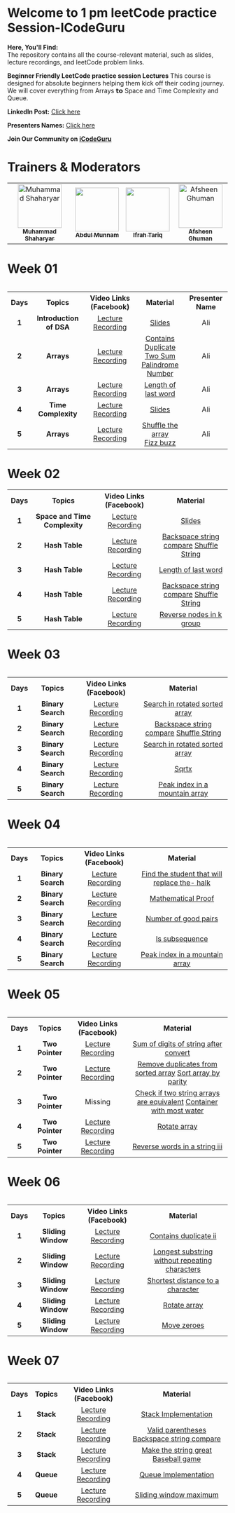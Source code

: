 # Welcome to 1 pm leetCode practice Session-ICodeGuru
**Here, You'll Find:**
<br>
The repository contains all the course-relevant material, such as slides, lecture recordings, and leetCode problem links.

**Beginner Friendly LeetCode practice session Lectures** This course is designed for absolute beginners helping them kick off their coding journey. We will cover
 everything from Arrays 𝘁𝗼 Space and Time Complexity and Queue.

**LinkedIn Post:** [Click here](https://www.linkedin.com/posts/muhammad-shaharyar-sarwar_icodeguru-leetcode-problemsolving-activity-7245366355246411776-IYw8?utm_source=share&utm_medium=member_desktop)

**Presenters Names:** [Click here](https://docs.google.com/spreadsheets/d/1y15OtddQcgPMXJeaTbHz687OavvLrTEjzEv-9cNnNeo/edit?usp=sharing)

**Join Our Community on [iCodeGuru](https://icode.guru/join/)**

# Trainers & Moderators

<table >
    <tbody>
        <tr>
            <td align="center">
                <a href="https://www.linkedin.com/in/muhammad-shaharyar-sarwar/">
                    <img src= "https://github.com/M-Shaharyar/1pm-leetcode-practice-to-prepare-for-giant-techs/blob/main/images/M.Shaharyar.jpeg" width="100px;" alt="Muhammad Shaharyar"/>
                    <br />
                    <sub><b>Muhammad Shaharyar</b></sub>
                </a> 
            </td>
            <td align="center">
                <a href="https://www.linkedin.com/in/munnammalik/">
                    <img src="https://github.com/M-Shaharyar/1pm-leetcode-practice-to-prepare-for-giant-techs/blob/main/images/Abdul%20Munnam.jpeg" width="100px; alt="Abdul Munnam"/>
                    <br />
                    <sub><b>Abdul Munnam</b></sub>
                </a> 
            </td>
           <td align="center">
                <a href="https://www.linkedin.com/in/ifrah-tariq2/">
                    <img src="https://github.com/M-Shaharyar/1pm-leetcode-practice-to-prepare-for-giant-techs/blob/main/images/Ifrah%20Tariq.jpeg" width="100px; alt="Ifrah Tariq"/>
                    <br />
                    <sub><b>Ifrah Tariq</b></sub>
                </a> 
            </td>
           <td align="center">
                <a href="https://www.linkedin.com/in/afsheenghuman/">
                    <img src="https://github.com/M-Shaharyar/1pm-leetcode-practice-to-prepare-for-giant-techs/blob/main/images/Afsheen%20Ghuman.jpeg" width="100px;" alt="Afsheen Ghuman"/>
                    <br />
                    <sub><b>Afsheen Ghuman</b></sub>
                </a> 
            </td>
</tbody>
<table>

# Week 01

<table>
    <tbody>
     <tr>
      <th>Days</th>
      <th>Topics</th>
      <th>Video Links (Facebook)</th>
      <th>Material</th>
      <th>Presenter Name</th>
     </tr> 
     <tr>
       <td align="center"><b>1</b></td>
       <td align="center"><b>Introduction of DSA</b></td>
       <td align="center"><a href="https://fb.watch/tVyK3G5PNY/">Lecture Recording</a></td>
       <td align="center"><a href="https://docs.google.com/presentation/d/1n9oQD2VZvktwXqQ-yfRCys4pd7CkfxGN5CzN4r36wWU/edit?usp=sharing">Slides</a></td>
       <td align="center">Ali</td>
     </tr>
     <tr>
       <td align="center"><b>2</b></td>
       <td align="center"><b>Arrays</b></td>
       <td align="center"><a href="https://fb.watch/tWUyOYQLmB/">Lecture Recording</a></td>
       <td align="center">
          <a href="https://leetcode.com/problems/contains-duplicate/description/">Contains Duplicate</a><br>
          <a href="https://leetcode.com/problems/two-sum/">Two Sum</a><br>
          <a href="https://leetcode.com/problems/palindrome-number/submissions/1354097172/">Palindrome Number</a>
       </td>
       <td align="center">Ali</td>
     </tr>  
     <tr>
       <td align="center"><b>3</b></td>
       <td align="center"><b>Arrays</b></td>
       <td align="center"><a href="https://fb.watch/tY931iltzl/">Lecture Recording</a></td>
       <td align="center"><a href="https://leetcode.com/problems/length-of-last-word/">Length of last word</a></td>
       <td align="center">Ali</td>
     </tr>
     <tr>
       <td align="center"><b>4</b></td>
       <td align="center"><b>Time Complexity</b></td>
       <td align="center"><a href="https://fb.watch/tZw83rMggB/">Lecture Recording</a></td>
       <td align="center"><a href="https://docs.google.com/presentation/d/16Pev1IkXbiNPTDqfafUv65Lin2_av3Y6ncpnMWSu5Kc/edit#slide=id.g2f309743f0f_2_112">Slides</a></td>
       <td align="center">Ali</td>
     </tr>
     <tr>
       <td align="center"><b>5</b></td>
       <td align="center"><b>Arrays</b></td>
       <td align="center"><a href="https://fb.watch/t_Rh-dvilt/">Lecture Recording</a></td>
       <td align="center">
          <a href="https://leetcode.com/problems/shuffle-the-array/description/">Shuffle the array</a><br>
          <a href="https://leetcode.com/problems/fizz-buzz/description/">Fizz buzz</a>
       </td>
       <td align="center">Ali</td>
     </tr>
    </tbody>
</table>



# Week 02

<table>
    <tbody>
     <tr>
      <th>Days</th>
      <th>Topics</th>
      <th>Video Links (Facebook)</br></th>
      <th>Material</th>
     </tr> 
    <tr>
       <td align="center"><b>1</b></td>
       <td align="center"><b>Space and Time Complexity</b></td>
       <td align="center"><a href="https://fb.watch/u2QEp4JTOi/">Lecture Recording</a></td>
    <td align="center" ><a href="https://docs.google.com/presentation/d/16Pev1IkXbiNPTDqfafUv65Lin2_av3Y6ncpnMWSu5Kc/edit#slide=id.g2f309743f0f_2_112">Slides</a></td>
    </tr>
      <tr>
    <td align="center"><b>2</b></td>
    <td align="center"><b>Hash Table</b></td>
    <td align="center"><a href="https://www.facebook.com/iCodeguru/videos/526012746662201">Lecture Recording</a></td>
    <td align="center" ><a href="https://leetcode.com/problems/backspace-string-compare/">Backspace string compare</a>
                        <a href="https://leetcode.com/problems/shuffle-string/submissions/1362225376/">Shuffle String</a> </td  
  </tr>  
  <tr>
       <td align="center"><b>3</b></td>
       <td align="center"><b>Hash Table</b></td>
       <td align="center"><a href="https://fb.watch/u5pN05ztmO/">Lecture Recording</a></td>
      <td align="center" ><a href="https://leetcode.com/problems/backspace-string-compare/">Length of last word</a></td>
    </tr>
    <tr>
       <td align="center"><b>4</b></td>
       <td align="center"><b>Hash Table</b></td>
       <td align="center"><a href="https://fb.watch/ubaHWBQHkz/"> Lecture Recording</a> </td>
      <td align="center" ><a href="https://leetcode.com/problems/backspace-string-compare/">Backspace string compare</a>
                        <a href="https://leetcode.com/problems/shuffle-string/submissions/1362225376/">Shuffle String</a> </td  
    </tr>
    <tr>
       <td align="center"><b>5</b></td>
       <td align="center"><b>Hash Table </b></td>
       <td align="center"><a href="https://fb.watch/ubaIFxafXb/"> Lecture Recording</a> </td>
        <td align="center" ><a href="https://leetcode.com/problems/reverse-nodes-in-k-group/description/">Reverse nodes in k group</a></td  
        </td>
    </tr>
</tbody>
<table>


# Week 03

<table>
    <tbody>
     <tr>
      <th>Days</th>
      <th>Topics</th>
      <th>Video Links (Facebook)</br></th>
      <th>Material</th>
     </tr> 
    <tr>
       <td align="center"><b>1</b></td>
       <td align="center"><b>Binary Search</b></td>
       <td align="center"><a href="https://fb.watch/ueY7p-WgYW/">Lecture Recording</a></td>
    <td align="center" ><a href="https://leetcode.com/problems/search-in-rotated-sorted-array/">Search in rotated sorted array</a></td>
    </tr>
      <tr>
    <td align="center"><b>2</b></td>
    <td align="center"><b>Binary Search</b></td>
    <td align="center"><a href="https://fb.watch/ueXXrWIESb/">Lecture Recording</a></td>
    <td align="center" ><a href="https://leetcode.com/problems/backspace-string-compare/">Backspace string compare</a>
                        <a href="https://leetcode.com/problems/shuffle-string/submissions/1362225376/">Shuffle String</a> </td  
  </tr>  
  <tr>
       <td align="center"><b>3</b></td>
       <td align="center"><b>Binary Search</b></td>
       <td align="center"><a href="https://fb.watch/ueGx3r95LX/">Lecture Recording</a></td>
      <td align="center" ><a href="https://leetcode.com/problems/search-in-rotated-sorted-array/">Search in rotated sorted array</a></td>
    </tr>
    <tr>
       <td align="center"><b>4</b></td>
       <td align="center"><b>Binary Search</b></td>
       <td align="center"><a href="https://fb.watch/ufZbvG_ei3/"> Lecture Recording</a> </td>
      <td align="center" ><a href="https://leetcode.com/problems/sqrtx/description/">Sqrtx</a></td  
    </tr>
    <tr>
       <td align="center"><b>5</b></td>
       <td align="center"><b>Binary Search </b></td>
       <td align="center"><a href="https://fb.watch/uIaJUB2dxz/"> Lecture Recording</a> </td>
        <td align="center" ><a href="https://leetcode.com/problems/peak-index-in-a-mountain-array/description/">Peak index in a mountain array</a></td  
        </td>
    </tr>
</tbody>
<table>


# Week 04

<table>
    <tbody>
     <tr>
      <th>Days</th>
      <th>Topics</th>
      <th>Video Links (Facebook)</br></th>
      <th>Material</th>
     </tr> 
    <tr>
       <td align="center"><b>1</b></td>
       <td align="center"><b>Binary Search</b></td>
       <td align="center"><a href="https://fb.watch/unPVZM_bm4/">Lecture Recording</a></td>
    <td align="center" ><a href="https://leetcode.com/problems/find-the-student-that-will-replace-the-chalk/">Find the student that will replace the- halk</a></td>
    </tr>
      <tr>
    <td align="center"><b>2</b></td>
    <td align="center"><b>Binary Search</b></td>
    <td align="center"><a href="https://fb.watch/umzslQYOoi/">Lecture Recording</a></td>
    <td align="center" ><a href="https://excalidraw.com/#json=Cyb6R0URfcMx7a8bjVNuT,hAaX7HMnxstizCgz4_iWbw">Mathematical Proof</a></td  
  </tr>  
  <tr>
       <td align="center"><b>3</b></td>
       <td align="center"><b>Binary Search</b></td>
       <td align="center"><a href="https://fb.watch/upbOJB4NWy/">Lecture Recording</a></td>
      <td align="center" ><a href="https://leetcode.com/problems/number-of-good-pairs/">Number of good pairs</a></td>
    </tr>
    <tr>
       <td align="center"><b>4</b></td>
       <td align="center"><b>Binary Search</b></td>
       <td align="center"><a href="https://fb.watch/upbCn-u8i0/"> Lecture Recording</a> </td>
      <td align="center" ><a href="https://leetcode.com/problems/is-subsequence/">Is subsequence</a></td  
    </tr>
    <tr>
       <td align="center"><b>5</b></td>
       <td align="center"><b>Binary Search </b></td>
       <td align="center"><a href="https://fb.watch/uIaPNDcCkK/"> Lecture Recording</a> </td>
        <td align="center" ><a href="https://leetcode.com/problems/peak-index-in-a-mountain-array/description/">Peak index in a mountain array</a>
                            </td  
        </td>
    </tr>
</tbody>
<table>


# Week 05

<table>
    <tbody>
     <tr>
      <th>Days</th>
      <th>Topics</th>
      <th>Video Links (Facebook)</br></th>
      <th>Material</th>
     </tr> 
    <tr>
       <td align="center"><b>1</b></td>
       <td align="center"><b>Two Pointer</b></td>
       <td align="center"><a href="https://fb.watch/uuSK2lwZn6/">Lecture Recording</a></td>
    <td align="center" ><a href="https://leetcode.com/problems/sum-of-digits-of-string-after-convert/description/">Sum of digits of string after convert</a></td>
    </tr>
      <tr>
    <td align="center"><b>2</b></td>
    <td align="center"><b>Two Pointer</b></td>
    <td align="center"><a href="https://fb.watch/uvNQgBtU71/">Lecture Recording</a></td>
    <td align="center" ><a href="https://leetcode.com/problems/remove-duplicates-from-sorted-array/description/">Remove duplicates from sorted array</a>
     <a href="https://leetcode.com/problems/sort-array-by-parity/">Sort array by parity</a>
    </td  
  </tr>  
  <tr>
       <td align="center"><b>3</b></td>
       <td align="center"><b>Two Pointer</b></td>
       <td align="center">Missing</td>
      <td align="center" ><a href="https://leetcode.com/problems/container-with-most-water/">Check if two string arrays are equivalent</a>
      <a href="https://leetcode.com/problems/container-with-most-water/">Container with most water</a></td>
    </tr>
    <tr>
       <td align="center"><b>4</b></td>
       <td align="center"><b>Two Pointer</b></td>
       <td align="center"><a href="https://fb.watch/uysfpNJqNx/"> Lecture Recording</a> </td>
      <td align="center" ><a href="https://leetcode.com/problems/rotate-array/">Rotate array</a></td  
    </tr>
    <tr>
       <td align="center"><b>5</b></td>
       <td align="center"><b>Two Pointer </b></td>
       <td align="center"><a href="https://fb.watch/uzPG--akH9/"> Lecture Recording</a> </td>
        <td align="center" ><a href="https://leetcode.com/problems/reverse-words-in-a-string-iii/description/">Reverse words in a string iii</a></td  
        </td>
    </tr>
</tbody>
<table>


# Week 06

<table>
    <tbody>
     <tr>
      <th>Days</th>
      <th>Topics</th>
      <th>Video Links (Facebook)</br></th>
      <th>Material</th>
     </tr> 
    <tr>
       <td align="center"><b>1</b></td>
       <td align="center"><b>Sliding Window</b></td>
       <td align="center"><a href="https://fb.watch/uDHqEJv2g6/">Lecture Recording</a></td>
    <td align="center" ><a href="https://leetcode.com/problems/contains-duplicate-ii/submissions/">Contains duplicate ii</a></td>
    </tr>
      <tr>
    <td align="center"><b>2</b></td>
    <td align="center"><b>Sliding Window</b></td>
    <td align="center"><a href="https://fb.watch/uIaTgOxmKj/">Lecture Recording</a></td>
    <td align="center" ><a href="https://leetcode.com/problems/longest-substring-without-repeating-characters/">Longest substring without repeating characters</a>
    </td  
  </tr>  
  <tr>
       <td align="center"><b>3</b></td>
       <td align="center"><b>Sliding Window</b></td>
       <td align="center"><a href="https://fb.watch/uHEeeaHo61/">Lecture Recording</td>
      <td align="center" ><a href="https://leetcode.com/problems/shortest-distance-to-a-character/description/">Shortest distance to a character</a></td>
    </tr>
    <tr>
       <td align="center"><b>4</b></td>
       <td align="center"><b>Sliding Window</b></td>
       <td align="center"><a href="https://fb.watch/uHEiVHm0t_/"> Lecture Recording</a> </td>
      <td align="center" ><a href="https://leetcode.com/problems/rotate-array/description/">Rotate array</a></td  
    </tr>
    <tr>
       <td align="center"><b>5</b></td>
       <td align="center"><b>Sliding Window</b></td>
       <td align="center"><a href="https://fb.watch/uJicYF-3BZ/"> Lecture Recording</a> </td>
        <td align="center" ><a href="https://leetcode.com/problems/move-zeroes/description/">Move zeroes</a></td  
        </td>
    </tr>
</tbody>
<table>


# Week 07

<table>
    <tbody>
     <tr>
      <th>Days</th>
      <th>Topics</th>
      <th>Video Links (Facebook)</br></th>
      <th>Material</th>
     </tr> 
    <tr>
       <td align="center"><b>1</b></td>
       <td align="center"><b>Stack</b></td>
       <td align="center"><a href="https://fb.watch/uMWGbqAtWs/">Lecture Recording</a></td>
    <td align="center" ><a href="https://colab.research.google.com/drive/12qLGvauNxfjJB2J8rKIFiy707D1w50iA?usp=sharing">Stack Implementation</a></td>
    </tr>
      <tr>
    <td align="center"><b>2</b></td>
    <td align="center"><b>Stack</b></td>
    <td align="center"><a href="https://fb.watch/uOb2JHkQ30/">Lecture Recording</a></td>
    <td align="center" ><a href="https://leetcode.com/problems/valid-parentheses/description/">Valid parentheses</a>
     <a href="https://leetcode.com/problems/backspace-string-compare/">Backspace string compare</a>
    </td  
  </tr>  
  <tr>
       <td align="center"><b>3</b></td>
       <td align="center"><b>Stack</b></td>
       <td align="center"><a href="https://fb.watch/uRdBoLmd2i/">Lecture Recording</td>
      <td align="center" ><a href="https://leetcode.com/problems/make-the-string-great/description/">Make the string great</a>
      <a href="https://leetcode.com/problems/baseball-game/description/">Baseball game</a></td>
    </tr>
    <tr>
       <td align="center"><b>4</b></td>
       <td align="center"><b>Queue </b></td>
       <td align="center"><a href="https://fb.watch/uRdjIqN55y/"> Lecture Recording</a> </td>
      <td align="center" ><a href="https://colab.research.google.com/drive/1TutuIVjWuZyhEZgkrba1zb5-cD0ehJXX?usp=sharing">Queue Implementation</a></td  
    </tr>
    <tr>
       <td align="center"><b>5</b></td>
       <td align="center"><b>Queue</b></td>
       <td align="center"><a href="https://fb.watch/uSbnyqgpMw/"> Lecture Recording</a> </td>
        <td align="center" ><a href="https://leetcode.com/problems/sliding-window-maximum/description/">Sliding window maximum</a></td  
        </td>
    </tr>
</tbody>
<table>

